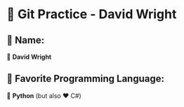 # 🎯 **Git Practice - David Wright**

## 👤 **Name:**  
📝 **David Wright**

## 🚀 **Favorite Programming Language:**  
🐍 **Python** (but also ❤️ C#)
